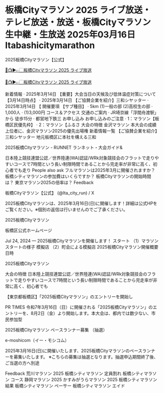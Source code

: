 # 板橋Cityマラソン 2025 ライブ放送・テレビ放送・放送・板橋Cityマラソン 生中継・生放送 2025年03月16日Itabashicitymarathon

2025板橋Cityマラソン【公式】

[🔴📺▶👉🏻板橋Cityマラソン 2025 ライブ放送](https://shorturl.at/YyqNW)

[🔴📺▶👉🏻板橋Cityマラソン 2025 ライブ放送](https://shorturl.at/YyqNW)

新着情報 · 2025年3月14日 【重要】大会当日の天候及び低体温症対策について【3月14日時点】 · 2025年3月14日 【ご協賛企業を紹介】三和シヤッター · 2025年3月14日 【 
開催要項
【サブ種目】 · 5km (1)一般の部 (2)高校生の部 · 1,000人 · (1)3,000円 
コース＆アクセス
交通のご案内 · JR埼京線「浮間舟渡駅」から 徒歩15分 · 都営地下鉄三 
お申し込み
お申し込みのご注意 · 1：マラソン【板橋区民優先枠】 · 2：マラソン【ふるさ 
大会の特徴
金沢マラソン 本大会の成績上位者に、金沢マラソン2025の優先出場権 
新着情報一覧
【ご協賛企業を紹介】三和シヤッター  地元板橋区に本社を構える三和 


2025板橋Cityマラソン - RUNNET ランネット・大会ガイド& 

日本陸上競技連盟公認／世界陸連(WA)認証/WRk対象競技会のフラットで走りやすいコースで7時間という長い制限時間であることから完走率が非常に高く、初心者でも走り 
People also ask
フルマラソンは2025年3月に開催されますか？
板橋シティマラソンの参加費はいくらですか？
板橋Cityマラソンの開始時間は？
東京マラソン2025の倍率は？
Feedback

板橋Cityマラソン【公式】 (@Ita_city_run) / X


2025板橋Cityマラソンは、2025年3月16日(日)に開催します！詳細は公式HPをご覧ください。※個別の返信は行いませんのでご了承ください。

2025板橋Cityマラソン

板橋区公式ホームページ

Jul 24, 2024 — 2025板橋Cityマラソンを開催します！ スタート （1）マラソンスタートの様子 模擬店 （2）町会による模擬店 2025板橋Cityマラソン開催概要 日時

2025板橋Cityマラソン

大会の特徴 日本陸上競技連盟公認／世界陸連(WA)認証/WRk対象競技会のフラットで走りやすいコースで7時間という長い制限時間であることから完走率が非常に高く、初心者でも 

【東京都板橋区】「2025板橋Cityマラソン」のエントリーを開始し 

PR TIMES
 令和7年3月16日（日）に開催される「2025板橋Cityマラソン」のエントリーを、8月2日（金）より開始します。本大会は、都内では数少ない、市民参加型 

2025板橋Cityマラソン ペースランナー募集 （抽選）

e-moshicom（イー・モシコム）

2025年3月16日(日)に開催いたします、2025板橋Cityマラソンのペースランナーを募集いたします。 ※こちらの募集は抽選となります。抽選申込期間終了後、ご当選の方へ別途 

Feedback
荒川マラソン 2025
板橋シティマラソン 定員割れ
板橋シティマラソン コース
静岡マラソン 2025
かすみがうらマラソン 2025
板橋シティマラソン 結果
板橋シティマラソン ペーサー
板橋シティマラソン エイド
